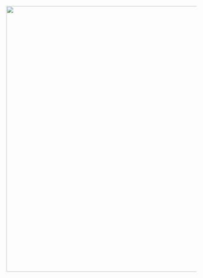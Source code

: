 <a class="imgpopup" href="/sites/default/files/analytics%20Tech_1.jpg"><img src="/sites/default/files/analytics%20Tech_1.jpg" width="940" height="705"></a>